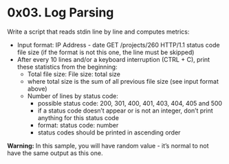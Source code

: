 # 0x03. Log Parsing

Write a script that reads stdin line by line and computes metrics:

<ul><li>Input format: IP Address - date GET /projects/260 HTTP/1.1 status code file size (if the format is not this one, the line must be skipped)</li>
<li>After every 10 lines and/or a keyboard interruption (CTRL + C), print these statistics from the beginning:
<ul><li>Total file size: File size: total size</li>
<li>where total size is the sum of all previous file size (see input format above)</li>
<li>Number of lines by status code:
<ul><li>possible status code: 200, 301, 400, 401, 403, 404, 405 and 500</li>
<li>if a status code doesn’t appear or is not an integer, don’t print anything for this status code</li>
<li>format: status code: number</li>
<li>status codes should be printed in ascending order</li></ul></li></ul></li></ul>

**Warning:** In this sample, you will have random value - it’s normal to not have the same output as this one.
